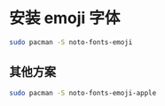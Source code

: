 # 安装 emoji 字体

```sh
sudo pacman -S noto-fonts-emoji
```

## 其他方案


```sh
sudo pacman -S noto-fonts-emoji-apple
```
